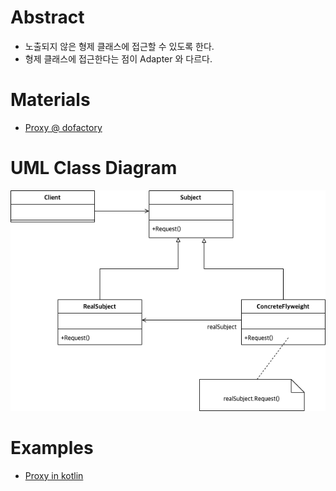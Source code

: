 # Abstract

* 노출되지 않은 형제 클래스에 접근할 수 있도록 한다.
* 형제 클래스에 접근한다는 점이 Adapter 와 다르다.

# Materials

* [Proxy @ dofactory](https://www.dofactory.com/net/proxy-design-pattern)

# UML Class Diagram

![](proxy.drawio.png)

# Examples

* [Proxy in kotlin](/kotlin/kotlin_design_pattern/proxy.md)
